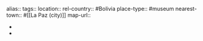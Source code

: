 alias::
tags::
location::
rel-country:: #Bolivia
place-type:: #museum
nearest-town:: #[[La Paz (city)]]
map-url::

-
-
